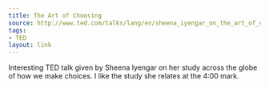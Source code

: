 ```yaml
---
title: The Art of Choosing
source: http://www.ted.com/talks/lang/en/sheena_iyengar_on_the_art_of_choosing.html
tags:
- TED
layout: link
---
```


Interesting TED talk given by Sheena Iyengar on her study across the globe of how we make choices. I like the study she relates at the 4:00 mark.
